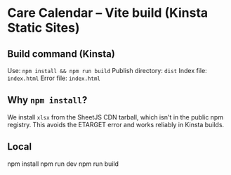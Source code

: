 # Care Calendar – Vite build (Kinsta Static Sites)

## Build command (Kinsta)
Use: `npm install && npm run build`
Publish directory: `dist`
Index file: `index.html`
Error file: `index.html`

## Why `npm install`?
We install `xlsx` from the SheetJS CDN tarball, which isn't in the public npm registry.
This avoids the ETARGET error and works reliably in Kinsta builds.

## Local
npm install
npm run dev
npm run build
